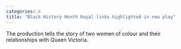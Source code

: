 ```yaml
---
categories: e
title: "Black History Month Royal links highlighted in new play"
---
```

The production tells the story of two women of colour and their relationships with Queen Victoria.